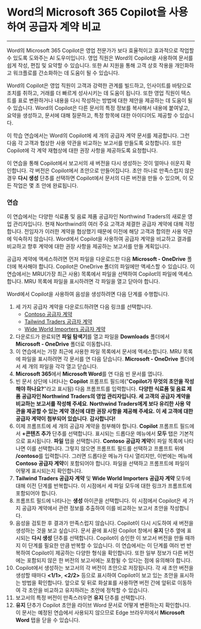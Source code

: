 
# Word의 Microsoft 365 Copilot을 사용하여 공급자 계약 비교
---
Word의 Microsoft 365 Copilot은 영업 전문가가 보다 효율적이고 효과적으로 작업할 수 있도록 도와주는 AI 도우미입니다. 영업 직원은 Word의 Copilot을 사용하여 문서를 쉽게 작성, 편집 및 요약할 수 있습니다. 또한 AI 지원을 통해 고객 상호 작용을 개인화하고 워크플로를 간소화하는 데 도움이 될 수 있습니다.

Word의 Copilot은 영업 직원이 고객과 강력한 관계를 빌드하고, 인사이트를 바탕으로 조치를 취하고, 거래를 더 빠르게 성사시키는 데 도움이 됩니다. 또한 영업 직원이 텍스트를 표로 변환하거나 내용을 다시 작성하는 방법에 대한 제안을 제공하는 데 도움이 될 수 있습니다. Word의 Copilot은 다른 문서의 특정 정보를 복사해서 내용에 붙여넣고, 요약을 생성하고, 문서에 대해 질문하고, 특정 항목에 대한 아이디어도 제공할 수 있습니다.

이 학습 연습에서는 Word의 Copilot에 세 개의 공급자 계약 문서를 제공합니다. 그런 다음 각 고객과 협상한 사용 약관을 비교하는 보고서를 만들도록 요청합니다. 또한 Copilot에 각 계약 재협상에 대한 권장 사항을 제공하도록 요청합니다.

이 연습을 통해 Copilot에서 보고서의 새 버전을 다시 생성하는 것이 얼마나 쉬운지 확인합니다. 각 버전은 Copilot에서 초안으로 만들어집니다. 초안 하나로 만족스럽지 않은 경우 **다시 생성** 단추를 선택하면 Copilot에서 문서의 다른 버전을 만들 수 있으며, 이 모든 작업은 몇 초 안에 완료됩니다.

### 연습

이 연습에서는 다양한 식료품 및 음료 제품 공급자인 Northwind Traders의 새로운 영업 관리자입니다. 현재 Northwind의 여러 주요 고객과 체결한 공급자 계약에 대해 걱정합니다. 전임자가 이러한 계약을 협상했기 때문에 이전에 해당 고객과 합의한 사용 약관에 익숙하지 않습니다. Word에서 Copilot을 사용하여 공급자 계약을 비교하고 결과를 비교하고 향후 계약에 대한 권장 사항을 제공하는 보고서를 만들 계획입니다.

공급자 계약에 액세스하려면 먼저 파일을 다운로드한 다음 **Microsoft - OneDrive** 폴더에 복사해야 합니다. Copilot은 OneDrive 폴더의 파일에만 액세스할 수 있습니다. 이 연습에서는 MRU(가장 최근 사용) 목록에서 파일을 선택하여 Copilot의 파일에 액세스합니다. MRU 목록에 파일을 표시하려면 각 파일을 열고 닫아야 합니다.

Word에서 Copilot을 사용하여 음성을 생성하려면 다음 단계를 수행합니다.

1. 세 가지 공급자 계약을 다운로드하려면 다음 링크를 선택합니다.
     - [Contoso 공급자 계약](https://go.microsoft.com/fwlink/?linkid=2268925)
     - [Tailwind Traders 공급자 계약](https://go.microsoft.com/fwlink/?linkid=2269128)
     - [Wide World Importers 공급자 계약](https://go.microsoft.com/fwlink/?linkid=2268931)
1. 다운로드가 완료되면 **파일 탐색기**를 열고 파일을 **Downloads** 폴더에서 **Microsoft - OneDrive** 폴더로 이동합니다.
1. 이 연습에서는 가장 최근에 사용한 파일 목록에서 문서에 액세스합니다. MRU 목록에 파일을 표시하려면 각 문서를 연 다음 닫습니다. **Microsoft - OneDrive** 폴더에서 세 개의 파일을 각각 열고 닫습니다.
1. **Microsoft 365**에서 **Microsoft Word**를 연 다음 빈 문서를 엽니다.
1. 빈 문서 상단에 나타나는 **Copilot** 프롬프트 필드에("**Copilot가 무엇의 초안을 작성해야 하나요?**"라고 표시됨) 다음 프롬프트를 입력합니다. **다양한 식료품 및 음료 제품 공급자인 Northwind Traders의 영업 관리자입니다. 세 고객의 공급자 계약을 비교하는 보고서를 작성해 주세요**. **Northwind Traders에게 보다 유리한 사용 약관을 제공할 수 있는 계약 갱신에 대한 권장 사항을 제공해 주세요. 이 세 고객에 대한 공급자 계약이 첨부되어 있습니다**. **감사합니다!**
1. 이제 프롬프트에 세 개의 공급자 계약을 첨부해야 합니다. **Copilot** 프롬프트 필드에서 **+콘텐츠 추가** 단추를 선택합니다. 표시되는 드롭다운 메뉴에서 **모두** 탭은 기본적으로 표시됩니다. **파일** 탭을 선택합니다. **Contoso 공급자 계약**이 파일 목록에 나타나면 이를 선택합니다. 그렇지 않으면 프롬프트 필드를 선택하고 프롬프트 뒤에 **/contoso**를 입력합니다. 그러면 드롭다운 메뉴가 다시 열리지만, 이번에는 메뉴에 **Contoso 공급자 계약**이 포함되어야 합니다. 파일을 선택하고 프롬프트에 파일이 어떻게 표시되는지 확인합니다.
1. **Tailwind Traders 공급자 계약** 및 **Wide World Importers 공급자 계약** 모두에 대해 이전 단계를 반복합니다. 이 시점에서 세 파일 모두에 대한 링크가 프롬프트에 포함되어야 합니다.
1. 프롬프트 필드에 나타나는 **생성** 아이콘을 선택합니다. 이 시점에서 Copilot은 세 가지 공급자 계약에서 관련 정보를 추출하여 이를 비교하는 보고서 초안을 작성합니다.
1. 음성을 검토한 후 결과가 만족스럽지 않습니다. Copilot이 다시 시도하여 새 버전을 생성하는 것을 보고 싶습니다. 문서 끝에 표시된 Copilot 창에서 **유지** 단추 옆에 표시되는 **다시 생성** 단추를 선택합니다. Copilot이 승인한 이 보고서 버전을 만들 때까지 이 단계를 필요한 만큼 반복할 수 있습니다. 이 연습에서는 이 단계를 여러 번 반복하여 Copilot이 제공하는 다양한 형식을 확인합니다. 또한 일부 정보가 다른 버전에는 포함되지 않은 한 버전의 보고서에는 포함될 수 있다는 점에 유의해야 합니다. 
1. Copilot에서 생성하는 보고서의 각 버전이 초안으로 저장됩니다. 각 새 초안 버전을 생성할 때마다 **<1/1>**, **<2/2>** 등으로 표시하여 Copilot이 보고 있는 초안을 표시하는 방법을 확인합니다. 앞으로 및 뒤로 화살표를 사용하면 버전 간에 앞뒤로 이동하여 각 초안을 비교하고 유지하려는 초안에 정착할 수 있습니다. 
1. 보고서의 특정 버전이 만족스러우면 **유지** 단추를 선택합니다.
1. **유지** 단추가 Copilot 초안을 라이브 Word 문서로 어떻게 변환하는지 확인합니다. 이 문서는 예정된 연습에서 사용되지 않으므로 Edge 브라우저에서 **Microsoft Word** 탭을 닫을 수 있습니다. 
